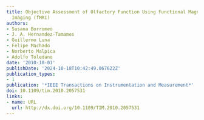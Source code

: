 ```yaml
---
title: Objective Assessment of Olfactory Function Using Functional Magnetic Resonance
  Imaging (fMRI)
authors:
- Susana Borromeo
- J. A. Hernandez-Tamames
- Guillermo Luna
- Felipe Machado
- Norberto Malpica
- Adolfo Toledano
date: '2010-10-01'
publishDate: '2024-10-18T10:42:49.067622Z'
publication_types:
- 1
publication: '*IEEE Transactions on Instrumentation and Measurement*'
doi: 10.1109/tim.2010.2057531
links:
- name: URL
  url: http://dx.doi.org/10.1109/TIM.2010.2057531
---
```

